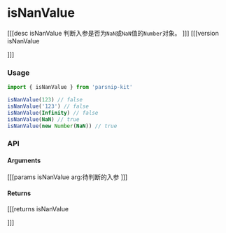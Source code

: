 # isNanValue
[[[desc isNanValue
判断入参是否为`NaN`或`NaN`值的`Number`对象。
]]]
[[[version isNanValue
  
]]]
### Usage

```ts
import { isNanValue } from 'parsnip-kit'

isNanValue(123) // false
isNanValue('123') // false
isNanValue(Infinity) // false
isNanValue(NaN) // true
isNanValue(new Number(NaN)) // true
```


### API

#### Arguments
[[[params isNanValue
arg:待判断的入参
]]]
#### Returns
[[[returns isNanValue

]]]